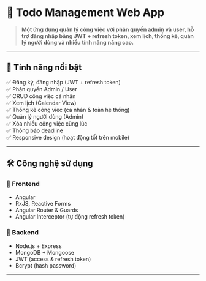 # 📝 Todo Management Web App

> **Một ứng dụng quản lý công việc với phân quyền admin và user, hỗ trợ đăng
> nhập bằng JWT + refresh token, xem lịch, thống kê, quản lý người dùng và nhiều
> tính năng nâng cao.**

<!-- ## 🚀 Demo

- 🌐 [Link FE (Angular)](https://your-frontend-link.vercel.app)
- 🌐 [Link BE (Node.js + Express)](https://your-backend-link.onrender.com)

> 🧪 Tài khoản demo:
>   IboDfRrALGZabmMV
> - Admin: `admin@example.com` | password: `123456`
> - User: `user@example.com` | password: `123456` -->

---

## 📌 **Tính năng nổi bật**

✅ Đăng ký, đăng nhập (JWT + refresh token)  
✅ Phân quyền Admin / User  
✅ CRUD công việc cá nhân  
✅ Xem lịch (Calendar View)  
✅ Thống kê công việc (cá nhân & toàn hệ thống)  
✅ Quản lý người dùng (Admin)  
✅ Xóa nhiều công việc cùng lúc  
✅ Thông báo deadline  
✅ Responsive design (hoạt động tốt trên mobile)

---

## 🛠 **Công nghệ sử dụng**

### 🔹 Frontend

- Angular
- RxJS, Reactive Forms
- Angular Router & Guards
- Angular Interceptor (tự động refresh token)

### 🔹 Backend

- Node.js + Express
- MongoDB + Mongoose
- JWT (access & refresh token)
- Bcrypt (hash password)

---
